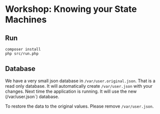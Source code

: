# Workshop: Knowing your State Machines


## Run

```
composer install
php src/run.php
```


## Database

We have a very small json database in `/var/user.original.json`. That is a
read only database. It will automatically create `/var/user.json` with your
changes. Next time the application is running. It will use the new (/var/user.json`)
database. 

To restore the data to the original values. Please remove `/var/user.json`.

